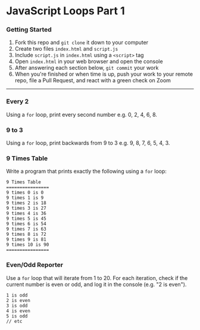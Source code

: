 # JavaScript Loops Part 1

### Getting Started

1. Fork this repo and `git clone` it down to your computer
1. Create two files `index.html` and `script.js`
1. Include `script.js` in `index.html` using a `<script>` tag
1. Open `index.html` in your web browser and open the console
1. After answering each section below, `git commit` your work
1. When you're finished or when time is up, push your work to your remote repo, file a Pull Request, and react with a green check on Zoom

---

### Every 2
Using a `for` loop, print every second number e.g. 0, 2, 4, 6, 8.

### 9 to 3
Using a `for` loop, print backwards from 9 to 3 e.g. 9, 8, 7, 6, 5, 4, 3.

### 9 Times Table
Write a program that prints exactly the following using a `for` loop:

``` text
9 Times Table
================
9 times 0 is 0
9 times 1 is 9
9 times 2 is 18
9 times 3 is 27
9 times 4 is 36
9 times 5 is 45
9 times 6 is 54
9 times 7 is 63
9 times 8 is 72
9 times 9 is 81
9 times 10 is 90
================
```

### Even/Odd Reporter
Use a `for` loop that will iterate from 1 to 20. For each iteration, check if the current number is even or odd, and log it in the console (e.g. "2 is even").

``` text
1 is odd
2 is even
3 is odd
4 is even
5 is odd
// etc
```
